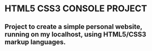 # **HTML5 CSS3 CONSOLE PROJECT**

## Project to create a simple personal website, running on my localhost, using HTML5/CSS3 markup languages.